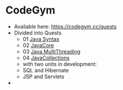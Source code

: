 # CodeGym
* Available here: https://codegym.cc/quests  
* Divided into Quests 
  - 01 [Java Syntax]()
  - 02 [JavaCore]()
  - 03 [Java MultiThreading]()
  - 04 [JavaCollections]()
  - with two units in development:
  - SQL and Hibernate 
  - JSP and Servlets 
* 
